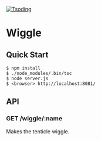 [![Tsoding](https://img.shields.io/badge/twitch.tv-tsoding-purple?logo=twitch&style=for-the-badge)](https://www.twitch.tv/tsoding)
# Wiggle

## Quick Start

```console
$ npm install
$ ./node_modules/.bin/tsc
$ node server.js
$ <browser> http://localhost:8081/
```

## API

### GET /wiggle/:name

Makes the tenticle wiggle.
